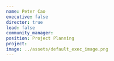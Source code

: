```yaml
---
name: Peter Cao
executive: false
director: true
lead: false
community_manager: 
position: Project Planning
project:  
image: ../assets/default_exec_image.png
---
```

